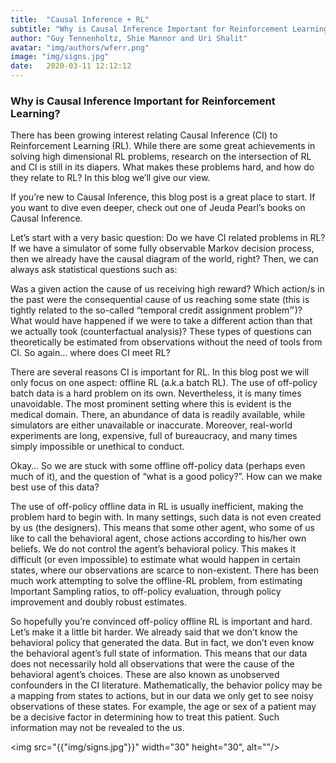 ```yaml
---
title:  "Causal Inference + RL"
subtitle: "Why is Causal Inference Important for Reinforcement Learning?"
author: "Guy Tennenholtz, Shie Mannor and Uri Shalit"
avatar: "img/authors/wferr.png"
image: "img/signs.jpg"
date:   2020-03-11 12:12:12
---
```


### Why is Causal Inference Important for Reinforcement Learning?

There has been growing interest relating Causal Inference (CI) to Reinforcement Learning (RL). While there are some great achievements in solving high dimensional RL problems, research on the intersection of RL and CI is still in its diapers. What makes these problems hard, and how do they relate to RL? In this blog we’ll give our view.

If you’re new to Causal Inference, this blog post is a great place to start. If you want to dive even deeper, check out one of Jeuda Pearl’s books on Causal Inference.

Let’s start with a very basic question: Do we have CI related problems in RL? If we have a simulator of some fully observable Markov decision process, then we already have the causal diagram of the world, right? Then, we can always ask statistical questions such as:

Was a given action the cause of us receiving high reward?
Which action/s in the past were the consequential cause of us reaching some state (this is tightly related to the so-called “temporal credit assignment problem״)?
What would have happened if we were to take a different action than that we actually took (counterfactual analysis)?
These types of questions can theoretically be estimated from observations without the need of tools from CI. So again… where does CI meet RL?

There are several reasons CI is important for RL. In this blog post we will only focus on one aspect: offline RL (a.k.a batch RL). The use of off-policy batch data is a hard problem on its own. Nevertheless, it is many times unavoidable. The most prominent setting where this is evident is the medical domain. There, an abundance of data is readily available, while simulators are either unavailable or inaccurate. Moreover, real-world experiments are long, expensive, full of bureaucracy, and many times simply impossible or unethical to conduct.

Okay… So we are stuck with some offline off-policy data (perhaps even much of it), and the question of “what is a good policy?”. How can we make best use of this data?

The use of off-policy offline data in RL is usually inefficient, making the problem hard to begin with. In many settings, such data is not even created by us (the designers). This means that some other agent, who some of us like to call the behavioral agent, chose actions according to his/her own beliefs. We do not control the agent’s behavioral policy. This makes it difficult (or even impossible) to estimate what would happen in certain states, where our observations are scarce to non-existent. There has been much work attempting to solve the offline-RL problem, from estimating Important Sampling ratios, to off-policy evaluation, through policy improvement and doubly robust estimates.

So hopefully you’re convinced off-policy offline RL is important and hard. Let’s make it a little bit harder. We already said that we don’t know the behavioral policy that generated the data. But in fact, we don’t even know the behavioral agent’s full state of information. This means that our data does not necessarily hold all observations that were the cause of the behavioral agent’s choices. These are also known as unobserved confounders in the CI literature. Mathematically, the behavior policy may be a mapping from states to actions, but in our data we only get to see noisy observations of these states. For example, the age or sex of a patient may be a decisive factor in determining how to treat this patient. Such information may not be revealed to the us.

<img src="{{"img/signs.jpg"}}" width="30" height="30", alt=""/>